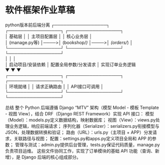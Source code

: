 # 软件框架作业草稿
python版本前后端分离
┌─────────────────┐     ┌─────────────────┐     ┌─────────────────┐  
│  基础层          │     │  主项目配置层    │     │  核心业务层      │  
│  (manage.py等)   │────>│  (bookshop/*)   │────>│  (orders/*)      │  
└─────────────────┘     └─────────────────┘     └─────────────────┘  
        │                       │                       │  
        │ 启动项目/安装依赖      │ 配置全局参数/分发请求   │ 实现订单业务逻辑  
        ▼                       ▼                       ▼  
┌─────────────────┐     ┌─────────────────┐     ┌─────────────────┐  
│  环境就绪        │     │  请求正确路由    │     │  API接口可调用   │  
└─────────────────┘     └─────────────────┘     └─────────────────┘  


总结
整个 Python 后端遵循 Django “MTV” 架构（模型 Model - 模板 Template - 视图 View），结合 DRF（Django REST Framework）实现 API 接口：
模型（Model）：models.py定义数据结构，映射数据库；
视图（View）：views.py处理业务逻辑，响应前端请求；
序列化器（Serializer）：serializers.py衔接模型与 JSON，处理数据转换和验证；
路由（URL）：urls.py（主项目 + APP）分发请求，关联路径与视图；
配置：settings.py和apps.py定义项目全局和 APP 的参数；
管理与测试：admin.py提供后台管理，tests.py保证代码质量，manage.py负责项目运维。
这些文件协同工作，实现了订单模块的基础 API 功能（查询、新增），是 Django 后端的核心组成部分。

